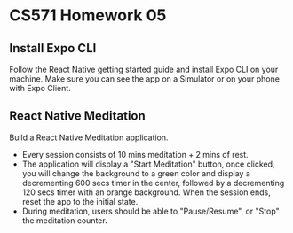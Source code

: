 # CS571 Homework 05

## Install Expo CLI
Follow the React Native getting started guide and install Expo CLI on your machine. Make sure you can see the app on a Simulator or on your phone with Expo Client.

## React Native Meditation
Build a React Native Meditation application.  
* Every session consists of 10 mins meditation + 2 mins of rest.
* The application will display a "Start Meditation" button, once clicked, you will change the background to a green color and display a decrementing 600 secs timer in the center, followed by a decrementing 120 secs timer with an orange background. When the session ends, reset the app to the initial state.
* During meditation, users should be able to "Pause/Resume", or "Stop" the meditation counter.

